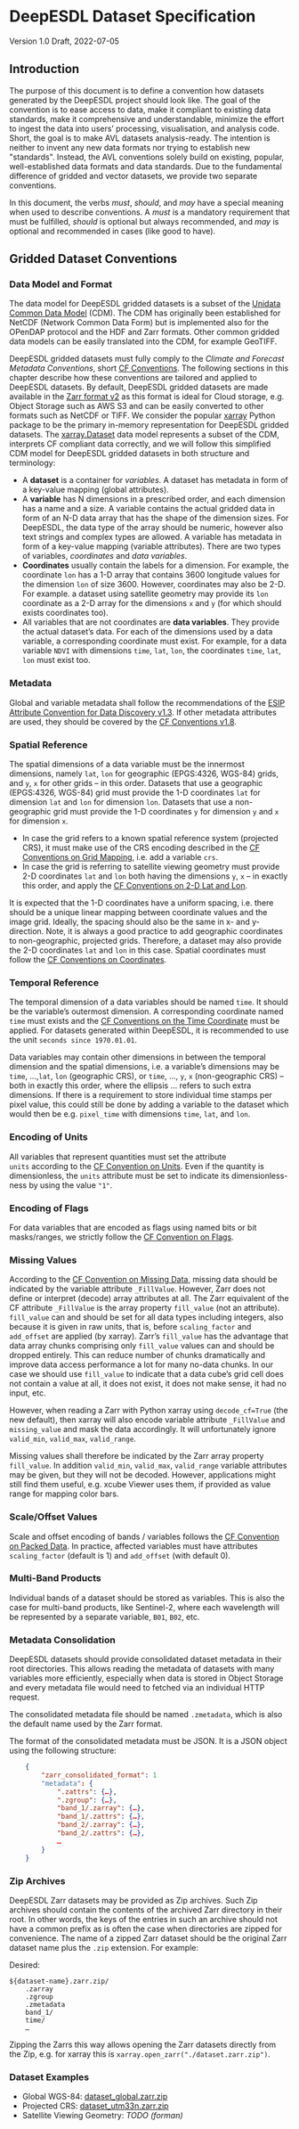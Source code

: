 # DeepESDL Dataset Specification

Version 1.0 Draft, 2022-07-05


## Introduction

The purpose of this document is to define a convention how datasets generated 
by the DeepESDL project should look like. The goal of the convention is to ease 
access to data, make it compliant to existing data standards, make it 
comprehensive and understandable, minimize the effort to ingest the data into 
users’ processing, visualisation, and analysis code. Short, the goal is to 
make AVL datasets analysis-ready.
The intention is neither to invent any new data formats nor trying to establish 
new "standards". Instead, the AVL conventions solely build on existing, 
popular, well-established data formats and data standards.
Due to the fundamental difference of gridded and vector datasets, we provide 
two separate conventions.

In this document, the verbs _must_, _should_, and _may_ have a special meaning 
when used to describe conventions. A _must_ is a mandatory requirement that 
must be fulfilled, _should_ is optional but always recommended, and 
_may_ is optional and recommended in cases (like good to have).

## Gridded Dataset Conventions

### Data Model and Format

The data model for DeepESDL gridded datasets is a subset of the 
[Unidata Common Data Model] (CDM). The CDM has originally been established for 
NetCDF (Network Common Data Form) but is implemented also for the OPenDAP 
protocol and the HDF and Zarr formats. Other common gridded data models can be 
easily translated into the CDM, for example GeoTIFF.

DeepESDL gridded datasets must fully comply to the _Climate and Forecast
Metadata Conventions_, short [CF Conventions]. The following sections in this 
chapter describe how these conventions are tailored and applied to DeepESDL datasets.
By default, DeepESDL gridded datasets are made available in the [Zarr format v2] as 
this format is ideal for Cloud storage, e.g. Object Storage such as AWS S3 and 
can be easily converted to other formats such as NetCDF or TIFF.
We consider the popular [xarray] Python package to be the primary in-memory 
representation for DeepESDL gridded datasets. The [xarray.Dataset] data model 
represents a subset of the CDM, interprets CF compliant data correctly, and we 
will follow this simplified CDM model for DeepESDL gridded datasets in both 
structure and terminology:

[Unidata Common Data Model]: https://www.unidata.ucar.edu/software/netcdf-java/v4.6/CDM/
[CF Conventions]: https://cfconventions.org/Data/cf-conventions/cf-conventions-1.8/cf-conventions.html
[Zarr format v2]: https://zarr.readthedocs.io/en/stable/spec/v2.html
[xarray]: http://xarray.pydata.org/
[xarray.Dataset]: http://xarray.pydata.org/en/stable/user-guide/data-structures.html#dataset

* A **dataset** is a container for _variables_. A dataset has metadata in form 
  of a key-value mapping (global attributes).
* A **variable** has N dimensions in a prescribed order, and each dimension 
  has a name and a size. A variable contains the actual gridded data in form of 
  an N-D data array that has the shape of the dimension sizes. For DeepESDL, the 
  data type of the array should be numeric, however also text strings and 
  complex types are allowed. A variable has metadata in form of a key-value 
  mapping (variable attributes). There are two types of variables, 
  _coordinates_ and _data variables_.
* **Coordinates** usually contain the labels for a dimension. For example, 
  the coordinate `lon` has a 1-D array that contains 3600 longitude values for 
  the dimension `lon` of size 3600. However, coordinates may also be 2-D. 
  For example. a dataset using satellite geometry may provide its `lon` 
  coordinate as a 2-D array for the dimensions `x` and `y` (for which should 
  exists coordinates too).
* All variables that are not coordinates are **data variables**. 
  They provide the actual dataset’s data. For each of the dimensions used by a 
  data variable, a corresponding coordinate must exist. For example, for a 
  data variable `NDVI` with dimensions `time`, `lat`, `lon`, the coordinates
  `time`, `lat`, `lon` must exist too.

### Metadata

Global and variable metadata shall follow the recommendations of the 
[ESIP Attribute Convention for Data Discovery v1.3]. If other metadata 
attributes are used, they should be covered by the [CF Conventions v1.8].

[CF Conventions v1.8]: https://cfconventions.org/Data/cf-conventions/cf-conventions-1.8/cf-conventions.html
[ESIP Attribute Convention for Data Discovery v1.3]: https://wiki.esipfed.org/Attribute_Convention_for_Data_Discovery_1-3

### Spatial Reference

The spatial dimensions of a data variable must be the innermost dimensions, 
namely `lat`, `lon` for geographic (EPGS:4326, WGS-84) grids, and `y`, `x` 
for other grids – in this order.
Datasets that use a geographic (EPGS:4326, WGS-84) grid must provide the 
1-D coordinates `lat` for dimension `lat` and `lon` for dimension `lon`.
Datasets that use a non-geographic grid must provide the 1-D coordinates 
`y` for dimension `y` and `x` for dimension `x`. 

* In case the grid refers to a known spatial reference system (projected CRS), 
  it must make use of the CRS encoding described in the 
  [CF Conventions on Grid Mapping], i.e. add a variable `crs`.
* In case the grid is referring to satellite viewing geometry must provide 
  2-D coordinates `lat` and `lon` both having the dimensions `y`, `x` – 
  in exactly this order, and apply the [CF Conventions on 2-D Lat and Lon].

It is expected that the 1-D coordinates have a uniform spacing, i.e. there 
should be a unique linear mapping between coordinate values and the image grid. 
Ideally, the spacing should also be the same in x- and y-direction.
Note, it is always a good practice to add geographic coordinates to 
non-geographic, projected grids. Therefore, a dataset may also provide the 2-D 
coordinates `lat` and `lon` in this case. Spatial coordinates must follow 
the [CF Conventions on Coordinates].

[CF Conventions on Grid Mapping]: https://cfconventions.org/Data/cf-conventions/cf-conventions-1.8/cf-conventions.html#grid-mappings-and-projections
[CF Conventions on 2-D Lat and Lon]: https://cfconventions.org/Data/cf-conventions/cf-conventions-1.8/cf-conventions.html#_two_dimensional_latitude_longitude_coordinate_variables
[CF Conventions on Coordinates]: https://cfconventions.org/Data/cf-conventions/cf-conventions-1.8/cf-conventions.html#coordinate-types

### Temporal Reference

The temporal dimension of a data variables should be named `time`. It should be 
the variable’s outermost dimension. A corresponding coordinate named `time` 
must exists and the [CF Conventions on the Time Coordinate] must be applied.
For datasets generated within DeepESDL, it is recommended to use the unit 
`seconds since 1970.01.01`.

Data variables may contain other dimensions in between the temporal dimension 
and the spatial dimensions, i.e. a variable’s dimensions may be 
`time`, …,`lat`, `lon` (geographic CRS), or `time`, …, `y`, `x` 
(non-geographic CRS) – both in exactly this order, where the ellipsis … refers 
to such extra dimensions. If there is a requirement to store individual time 
stamps per pixel value, this could still be done by adding a variable to the 
dataset which would then be e.g. `pixel_time` with dimensions 
`time`, `lat`, and `lon`. 

[CF Conventions on the Time Coordinate]: https://cfconventions.org/Data/cf-conventions/cf-conventions-1.8/cf-conventions.html#time-coordinate

### Encoding of Units

All variables that represent quantities must set the attribute  
`units` according to the [CF Convention on Units]. 
Even if the quantity is dimensionless, the `units` attribute must be set
to indicate its dimensionless-ness by using the value `"1"`.

[CF Convention on Units]: https://cfconventions.org/Data/cf-conventions/cf-conventions-1.8/cf-conventions.html#units

### Encoding of Flags

For data variables that are encoded as flags using named bits or bit 
masks/ranges, we strictly follow the [CF Convention on Flags]. 

[CF Convention on Flags]: https://cfconventions.org/Data/cf-conventions/cf-conventions-1.8/cf-conventions.html#flags

### Missing Values

According to the [CF Convention on Missing Data], missing data should be 
indicated by the variable attribute `_FillValue`. 
However, Zarr does not define or interpret (decode) array attributes at all. 
The Zarr equivalent of the CF attribute `_FillValue` is the array property 
`fill_value` (not an attribute). `fill_value` can and should be set for all 
data types including integers, also because it is given in raw units,
that is, before `scaling_factor` and `add_offset` are applied (by xarray). 
Zarr’s `fill_value` has the advantage that data array chunks comprising 
only `fill_value` values can and should be dropped entirely. This can reduce 
number of chunks dramatically and improve data access performance a lot for 
many no-data chunks. In our case we should use `fill_value` to indicate 
that a data cube’s grid cell does not contain a value at all, 
it does not exist, it does not make sense, it had no input, etc.

However, when reading a Zarr with Python xarray using `decode_cf=True` 
(the new default), then xarray will also encode variable attribute 
`_FillValue` and `missing_value` and mask the data accordingly. It will 
unfortunately ignore `valid_min`, `valid_max`, `valid_range`.

Missing values shall therefore be indicated by the Zarr array property 
`fill_value`. In addition `valid_min`, `valid_max`, `valid_range`
variable attributes may be given, but they will not be decoded. However,
applications might still find them useful, e.g. xcube Viewer uses them,
if provided as value range for mapping color bars.

[CF Convention on Missing Data]: https://cfconventions.org/Data/cf-conventions/cf-conventions-1.8/cf-conventions.html#missing-data

### Scale/Offset Values

Scale and offset encoding of bands / variables follows the 
[CF Convention on Packed Data]. In practice, affected variables must have 
attributes `scaling_factor` (default is 1) and `add_offset` (with default 0).  

[CF Convention on Packed Data]: https://cfconventions.org/Data/cf-conventions/cf-conventions-1.8/cf-conventions.html#packed-data

### Multi-Band Products

Individual bands of a dataset should be stored as variables. This is also the 
case for multi-band products, like Sentinel-2, where each wavelength will be 
represented by a separate variable, `B01`, `B02`, etc.

### Metadata Consolidation

DeepESDL datasets should provide consolidated dataset metadata in their root
directories. This allows reading the metadata of datasets with many 
variables more efficiently, especially when data is stored in Object Storage
and every metadata file would need to fetched via an individual HTTP request. 

The consolidated metadata file should be named `.zmetadata`,
which is also the default name used by the Zarr format.

The format of the consolidated metadata must be JSON. It is a 
JSON object using the following structure:

```json
    {
        "zarr_consolidated_format": 1
        "metadata": {
            ".zattrs": {…},
            ".zgroup": {…},
            "band_1/.zarray": {…},
            "band_1/.zattrs": {…},
            "band_2/.zarray": {…},
            "band_2/.zattrs": {…},
            …
        }
    }
```

### Zip Archives

DeepESDL Zarr datasets may be provided as Zip archives. Such Zip archives 
should contain the contents of the archived Zarr directory in their root.
In other words, the keys of the entries in such an archive should not 
have a common prefix as is often the case when directories are zipped 
for convenience. The name of a zipped Zarr dataset should be the original 
Zarr dataset name plus the `.zip` extension. For example:

Desired:

    ${dataset-name}.zarr.zip/
        .zarray
        .zgroup
        .zmetadata
        band_1/
        time/
        …

Zipping the Zarrs this way allows opening the Zarr datasets directly from the 
Zip, e.g. for xarray this is `xarray.open_zarr("./dataset.zarr.zip")`.

### Dataset Examples

* Global WGS-84: [dataset_global.zarr.zip](data-samples/dataset_global.zarr.zip)
* Projected CRS: [dataset_utm33n.zarr.zip](data-samples/dataset_utm33n.zarr.zip)
* Satellite Viewing Geometry: _TODO (forman)_

